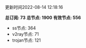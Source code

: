 更新时间2022-08-14 12:18:16

**总订阅: 73**
**总节点: 1900**
**有效节点: 556**
- ss节点: 364
- v2ray节点: 71
- trojan节点: 121
